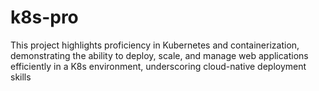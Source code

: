 # k8s-pro
This project highlights proficiency in Kubernetes and containerization, demonstrating the ability to deploy, scale, and manage web applications efficiently in a K8s environment, underscoring cloud-native deployment skills
